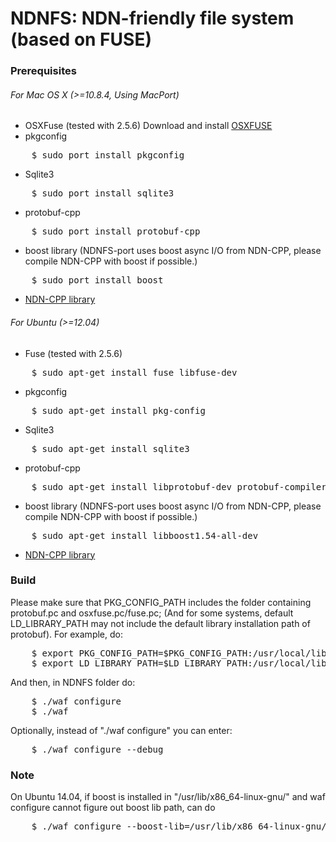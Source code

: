 # NDNFS: NDN-friendly file system (based on FUSE)

### Prerequisites

###### For Mac OS X (>=10.8.4, Using MacPort)

* OSXFuse (tested with 2.5.6)
Download and install [OSXFUSE](http://osxfuse.github.io/2013/05/01/OSXFUSE-2.5.6.html)
* pkgconfig
<pre>
    $ sudo port install pkgconfig
</pre>
* Sqlite3
<pre>
    $ sudo port install sqlite3
</pre>
* protobuf-cpp
<pre>
    $ sudo port install protobuf-cpp
</pre>
* boost library (NDNFS-port uses boost async I/O from NDN-CPP, please compile NDN-CPP with boost if possible.)
<pre>
    $ sudo port install boost
</pre>
* [NDN-CPP library](github.com/named-data/ndn-cpp)

###### For Ubuntu (>=12.04)

* Fuse (tested with 2.5.6)
<pre>
    $ sudo apt-get install fuse libfuse-dev
</pre>
* pkgconfig
<pre>
    $ sudo apt-get install pkg-config
</pre>
* Sqlite3
<pre>
    $ sudo apt-get install sqlite3
</pre>
* protobuf-cpp
<pre>
    $ sudo apt-get install libprotobuf-dev protobuf-compiler
</pre>
* boost library (NDNFS-port uses boost async I/O from NDN-CPP, please compile NDN-CPP with boost if possible.)
<pre>
    $ sudo apt-get install libboost1.54-all-dev
</pre>
* [NDN-CPP library](github.com/named-data/ndn-cpp)

### Build

Please make sure that PKG\_CONFIG\_PATH includes the folder containing protobuf.pc and osxfuse.pc/fuse.pc;
(And for some systems, default LD\_LIBRARY\_PATH may not include the default library installation path of protobuf).
For example, do:
<pre>
    $ export PKG_CONFIG_PATH=$PKG_CONFIG_PATH:/usr/local/lib/pkgconfig 
    $ export LD_LIBRARY_PATH=$LD_LIBRARY_PATH:/usr/local/lib
</pre>
And then, in NDNFS folder do:
<pre>
    $ ./waf configure
    $ ./waf
</pre>

Optionally, instead of "./waf configure" you can enter:
<pre>
    $ ./waf configure --debug
</pre>

### Note

On Ubuntu 14.04, if boost is installed in "/usr/lib/x86_64-linux-gnu/" and waf configure cannot figure out boost lib path, can do
<pre>
    $ ./waf configure --boost-lib=/usr/lib/x86_64-linux-gnu/
</pre>